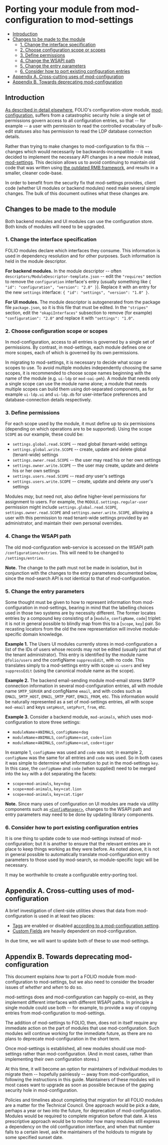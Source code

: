 # Porting your module from mod-configuration to mod-settings

<!-- md2toc -l 2 porting-guide.md -->
* [Introduction](#introduction)
* [Changes to be made to the module](#changes-to-be-made-to-the-module)
    * [1. Change the interface specification](#1-change-the-interface-specification)
    * [2. Choose configuration scope or scopes](#2-choose-configuration-scope-or-scopes)
    * [3. Define permissions](#3-define-permissions)
    * [4. Change the WSAPI path](#4-change-the-wsapi-path)
    * [5. Change the entry parameters](#5-change-the-entry-parameters)
    * [6. Consider how to port existing configuration entries](#6-consider-how-to-port-existing-configuration-entries)
* [Appendix A. Cross-cutting uses of mod-configuration](#appendix-a-cross-cutting-uses-of-mod-configuration)
* [Appendix B. Towards deprecating mod-configuration](#appendix-b-towards-deprecating-mod-configuration)



## Introduction

[As described in detail elsewhere](https://github.com/MikeTaylor/folio-docs/blob/main/doc/fixing-mod-configuration.md), FOLIO's configuration-store module, [mod-configuration](https://github.com/folio-org/mod-configuration/), suffers from a catastrophic security hole: a single set of permissions govern access to all configuration entries, so that -- for example -- a user with permission to read the controlled vocabulary of bulk-edit statuses also has permission to read the LDP database connection details.

Rather than trying to make changes to mod-configuration to fix this -- changes which would necessarily be backwards-incompatible -- it was decided to implement the necessary API changes in a new module instead, [mod-settings](https://github.com/folio-org/mod-settings/). This decision allows us to avoid continuing to maintain old code that was written using [the outdated RMB framework](https://github.com/folio-org/raml-module-builder), and results in a smaller, cleaner code-base.

In order to benefit from the security fix that mod-settings provides, client code (whether UI modules or backend modules) need make several simple changes. The bulk of this document outlines what these changes are.



## Changes to be made to the module

Both backend modules and UI modules can use the configuration store. Both kinds of modules will need to be upgraded.


### 1. Change the interface specification

FOLIO modules declare which interfaces they consume. This information is used in dependency resolution and for other purposes. Such information is held in the module descriptor.

**For backend modules.**
In the module descriptor  -- often `descriptors/ModuleDescriptor-template.json` -- edit the `"requires"` section to remove the `configuration` interface's entry (usually something like `{ "id": "configuration", "version": "2.0" }`). Replace it with an entry for the new `settings` interface: `{ "id": "settings", "version": "1.0" }`.

**For UI modules.**
The module descriptor is autogenerated from the package file `package.json`, so it is this file that must be edited. In the `"stripes"` section, edit the `"okapiInterfaces"` subsection to remove (for example) `"configuration": "2.0"` and replace it with `"settings": "1.0"`.


### 2. Choose configuration scope or scopes

In mod-configuration, access to all entries is governed by a single set of permissions. By contrast, in mod-settings, each module defines one or more scopes, each of which is governed by its own permissions.

In migrating to mod-settings, it is necessary to decide what scope or scopes to use. To avoid multiple modules independently choosing the same scopes, it is recommended to choose scope names beginning with the name of the module (e.g. `ui-ldp` or `mod-oai-pmh`). A module that needs only a single scope can use the module name alone; a module that needs multiple scopes can build them using dot-separated components, as for example `ui-ldp.ui` and `ui-ldp.db` for user-interface preferences and database-connection details respectively.


### 3. Define permissions

For each scope used by the module, it must define up to six permissions (depending on which operations are to be supported). Using the scope `SCOPE` as our example, these could be:
* `settings.global.read.SCOPE` -- read global (tenant-wide) settings
* `settings.global.write.SCOPE` -- create, update and delete global (tenant-wide) settings
* `settings.owner.read.SCOPE` -- the user may read his or her own settings
* `settings.owner.write.SCOPE` -- the user may create, update and delete his or her own settings
* `settings.users.read.SCOPE` -- read _any_ user's settings
* `settings.users.write.SCOPE` -- create, update and delete _any_ user's settings

Modules _may_, but need not, also define higher-level permissions for assignment to users. For example, the `MODULE.settings.regular-user` permission might include `settings.global.read.SCOPE`, `settings.owner.read.SCOPE` and `settings.owner.write.SCOPE`, allowing a user with this permission to read tenant-wide settings provided by an administrator, and maintain their own personal overrides.


### 4. Change the WSAPI path

The old mod-configuration web-service is accessed on the WSAPI path `/configurations/entries`. This will need to be changed to `/settings/entries`.

**Note.**
The change to the path must not be made in isolation, but in conjunction with the changes to the entry parameters documented below, since the mod-search API is not identical to that of mod-configuration.


### 5. Change the entry parameters

Some thought must be given to how to represent information from mod-configuration in mod-settings, bearing in mind that the labelling choices used in those two systems are by necessity different. The former locates entries by a compound key consisting of a [`module`, `configName`, `code`] triplet: it is not in general possible to blindly map from this to a [`scope`, `key`] pair. So recasting locators from the old the new representation will involve module-specific domain knowledge.

**Example 1.**
The Users UI modules currently stores in mod-configuration a list of the IDs of users whose records may not be edited (usually just that of the tenant administrator). This entry is identified by the module name `@folio/users` and the configName `suppressEdit`, with no code. This translates simply to a mod-settings entry with scope `ui-users` and key `suppressEdit` (using the canonical module name as the scope).

**Example 2.**
The backend email-sending module mod-email stores SMTP connection information in several mod-configuration entries, all with module name `SMTP_SERVER` and configName `email`, and with codes such as `EMAIL_SMTP_HOST`, `EMAIL_SMTP_PORT`, `EMAIL_FROM`, etc. This information would be naturally represented as a set of mod-settings entries, all with scope `mod-email` and keys `smtpHost`, `smtpPort`, `from`, etc.

**Example 3.**
Consider a backend module, `mod-animals`, which uses mod-configuration to store three settings:
* `moduleName`=`ANIMALS`, `configName`=`dog`
* `moduleName`=`ANIMALS`, `configName`=`cat`, `code`=`lion`
* `moduleName`=`ANIMALS`, `configName`=`cat`, `code`=`tiger`

In example 1, `configName` was used and `code` was not; in example 2, `configName` was the same for all entries and `code` was used. So in both cases it was simple to determine what information to put in the mod-settings `key`. In this case, the `configName` and `code` (when supplied) need to be merged into the `key` with a dot separating the facets:
* `scope`=`mod-animals`, `key`=`dog`
* `scope`=`mod-animals`, `key`=`cat.lion`
* `scope`=`mod-animals`, `key`=`cat.tiger`

**Note.**
Since many uses of configuration on UI modules are made via utility components such as [`<ConfigManager>`](https://github.com/folio-org/stripes-smart-components/tree/master/lib/ConfigManager), changes to the WSAPI path and entry parameters may need to be done by updating library components.


### 6. Consider how to port existing configuration entries

It is one thing to update code to use mod-settings instead of mod-configuration; but it is another to ensure that the relevant entries are in place to keep things working as they were before. As noted above, it is not in general possible to automatically translate mod-configuration entry parameters to those used by mod-search, so module-specific logic will be necessary.

It may be worthwhile to create a configurable entry-porting tool.



## Appendix A. Cross-cutting uses of mod-configuration

A brief investigation of client-side utilities shows that data from mod-configuration is used in at least two places:
* [Tags](https://github.com/folio-org/stripes-smart-components/tree/master/lib/Tags) are enabled or disabled [according to a mod-configuration setting](https://github.com/folio-org/stripes-smart-components/blob/b610b3b04c7db137489e59b9de18a30ea41dd821/lib/Tags/withTags.js#L11).
* [Custom Fields](https://github.com/folio-org/stripes-smart-components/tree/master/lib/CustomFields) are heavily dependent on mod-configuration.

In due time, we will want to update both of these to use mod-settings.


## Appendix B. Towards deprecating mod-configuration

This document explains _how_ to port a FOLIO module from mod-configuration to mod-settings, but we also need to consider the broader issues of _whether_ and _when_ to do so.

mod-settings does and mod-configuration can happily co-exist, as they implement different interfaces with different WSAPI paths. In principle a single module could use both -- for example, to provide a way of copying entries from mod-configuration to mod-settings.

The addition of mod-settings to FOLIO, then, does not in itself require any immediate action on the part of modules that use mod-configuration. Such modules will continue working for the immediate future, as there are no plans to deprecate mod-configuration in the short term.

Once mod-settings is established, all new modules should use mod-settings rather than mod-configuration. (And in most cases, rather than implementing their own configuration stores.)

At this time, it will become an option for maintainers of individual modules to migrate them -- hopefully painlessly -- away from mod-configuration, following the instructions in this guide. Maintainers of these modules will in most cases want to upgrade as soon as possible because of the gaping security hole in mod-configuration.

Policies and timelines about completing that migration for all FOLIO modules are a matter for the Technical Council. One approach would be pick a date, perhaps a year or two into the future, for deprecation of mod-configuration. Modules would be required to complete migration before that date. A less prescriptive approach would be to monitor how many modules still express a dependency on the old configuration interface, and when that number falls to a certain level, ask the maintainers of the holdouts to migrate by some specified sunset date.



